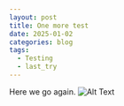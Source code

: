 ```yaml
---
layout: post
title: One more test
date: 2025-01-02
categories: blog
tags:
  - Testing
  - last_try
---
```

Here we go again. ![Alt Text](https://markajleejr.github.io/The-Secure-Forge/assets/images/Pasted_image_20250102222743.png)